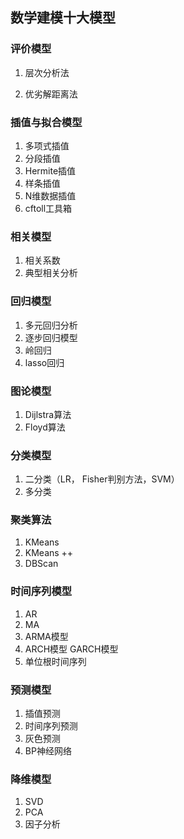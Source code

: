 ## 数学建模十大模型
### 评价模型
1. 层次分析法
    
2. 优劣解距离法

### 插值与拟合模型
1. 多项式插值
2. 分段插值
3. Hermite插值
4. 样条插值
5. N维数据插值
6. cftoll工具箱

### 相关模型
1. 相关系数
2. 典型相关分析

### 回归模型
1. 多元回归分析
2. 逐步回归模型
3. 岭回归
3. lasso回归

### 图论模型
1. Dijlstra算法
2. Floyd算法

### 分类模型
1. 二分类（LR， Fisher判别方法，SVM）
2. 多分类

### 聚类算法
1. KMeans
2. KMeans ++ 
3. DBScan

### 时间序列模型
1. AR 
2. MA
3. ARMA模型
4. ARCH模型 GARCH模型
5. 单位根时间序列

### 预测模型
1. 插值预测
2. 时间序列预测
3. 灰色预测
4. BP神经网络

### 降维模型
1. SVD
2. PCA
3. 因子分析